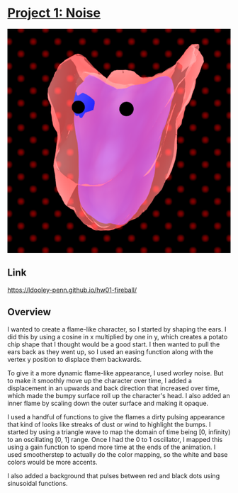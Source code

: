 # [Project 1: Noise](https://github.com/CIS-566-Fall-2022/hw01-fireball-base)

![Character](Images/FlameCharacter.png)

## Link

https://ldooley-penn.github.io/hw01-fireball/

## Overview

I wanted to create a flame-like character, so I started by shaping the ears.
I did this by using a cosine in x multiplied by one in y, which creates
a potato chip shape that I thought would be a good start. I then wanted 
to pull the ears back as they went up, so I used an easing function
along with the vertex y position to displace them backwards.

To give it a more dynamic flame-like appearance, I used worley noise. But to make
it smoothly move up the character over time, I added a displacement
in an upwards and back direction that increased over time, which made the bumpy
surface roll up the character's head. I also added an inner flame by scaling down
the outer surface and making it opaque.

I used a handful of functions to give the flames a dirty pulsing appearance 
that kind of looks like streaks of dust or wind to highlight the bumps. I
started by using a triangle wave to map the domain of time being [0, infinity)
to an oscillating [0, 1] range. Once I had the 0 to 1 oscillator, 
I mapped this using a gain function to spend more time at the ends of
the animation. I used smootherstep to actually do the color
mapping, so the white and base colors would be more accents.

I also added a background that pulses between red and black dots 
using sinusoidal functions.

